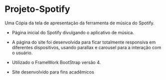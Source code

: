# Projeto-Spotify
Uma Cópia da tela de apresentação da ferramenta de música do Spotify.

- Página inicial do Spotify divulgando o aplicativo de música.

- A página do site foi desenvolvida para ficar totalmente responsiva em diferentes dispositivos, usando parallax e carousel para a interação com o usuário.

- Utilizado o FrameWork BootStrap versão 4.


- Site desenvolvido para fins acadêmicos
